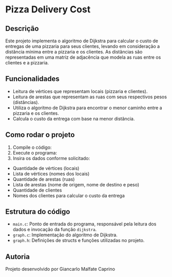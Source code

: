 # Pizza Delivery Cost

## Descrição
Este projeto implementa o algoritmo de Dijkstra para calcular o custo de entregas de uma pizzaria para seus clientes, levando em consideração a distância mínima entre a pizzaria e os clientes. As distâncias são representadas em uma matriz de adjacência que modela as ruas entre os clientes e a pizzaria.

## Funcionalidades
- Leitura de vértices que representam locais (pizzaria e clientes).
- Leitura de arestas que representam as ruas com seus respectivos pesos (distâncias).
- Utiliza o algoritmo de Dijkstra para encontrar o menor caminho entre a pizzaria e os clientes.
- Calcula o custo da entrega com base na menor distância.

## Como rodar o projeto

1. Compile o código:
2. Execute o programa:
3. Insira os dados conforme solicitado:
- Quantidade de vértices (locais)
- Lista de vértices (nomes dos locais)
- Quantidade de arestas (ruas)
- Lista de arestas (nome de origem, nome de destino e peso)
- Quantidade de clientes
- Nomes dos clientes para calcular o custo da entrega

## Estrutura do código
- `main.c`: Ponto de entrada do programa, responsável pela leitura dos dados e invocação da função `dijkstra`.
- `graph.c`: Implementação do algoritmo de Dijkstra.
- `graph.h`: Definições de structs e funções utilizadas no projeto.

## Autoria
Projeto desenvolvido por Giancarlo Malfate Caprino
